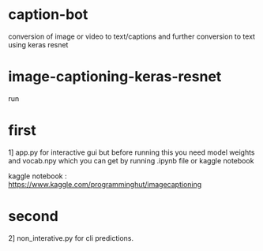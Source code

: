 # caption-bot
conversion of image or video to text/captions and further conversion to text using keras resnet

# image-captioning-keras-resnet
run 
<br>

<h1> first </h1>
1] app.py for interactive gui but before running this you need model weights and vocab.npy which you can get by running .ipynb file or kaggle notebook

kaggle notebook : https://www.kaggle.com/programminghut/imagecaptioning

<h1> second </h1>
2] non_interative.py for cli predictions.



